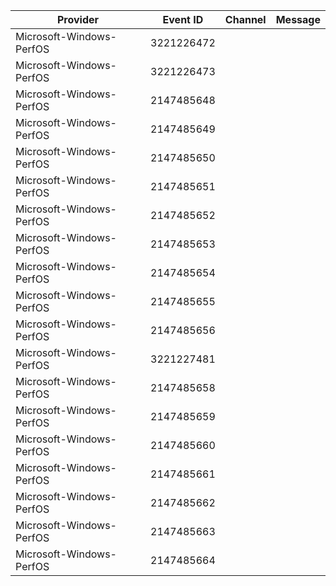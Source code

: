 Provider                  |  Event ID    |  Channel  |  Message
--------------------------|--------------|-----------|---------
Microsoft-Windows-PerfOS  |  3221226472  |           |
Microsoft-Windows-PerfOS  |  3221226473  |           |
Microsoft-Windows-PerfOS  |  2147485648  |           |
Microsoft-Windows-PerfOS  |  2147485649  |           |
Microsoft-Windows-PerfOS  |  2147485650  |           |
Microsoft-Windows-PerfOS  |  2147485651  |           |
Microsoft-Windows-PerfOS  |  2147485652  |           |
Microsoft-Windows-PerfOS  |  2147485653  |           |
Microsoft-Windows-PerfOS  |  2147485654  |           |
Microsoft-Windows-PerfOS  |  2147485655  |           |
Microsoft-Windows-PerfOS  |  2147485656  |           |
Microsoft-Windows-PerfOS  |  3221227481  |           |
Microsoft-Windows-PerfOS  |  2147485658  |           |
Microsoft-Windows-PerfOS  |  2147485659  |           |
Microsoft-Windows-PerfOS  |  2147485660  |           |
Microsoft-Windows-PerfOS  |  2147485661  |           |
Microsoft-Windows-PerfOS  |  2147485662  |           |
Microsoft-Windows-PerfOS  |  2147485663  |           |
Microsoft-Windows-PerfOS  |  2147485664  |           |